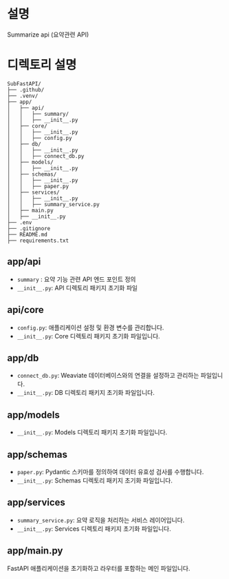 # 설명
Summarize api (요약관련 API)

# 디렉토리 설명

```
SubFastAPI/
├── .github/
├── .venv/
├── app/
│   ├── api/
│   │   ├── summary/ 
│   │   ├── __init__.py
│   ├── core/
│   │   ├── __init__.py
│   │   ├── config.py
│   ├── db/
│   │   ├── __init__.py
│   │   ├── connect_db.py
│   ├── models/
│   │   ├── __init__.py
│   ├── schemas/
│   │   ├── __init__.py
│   │   ├── paper.py
│   ├── services/
│   │   ├── __init__.py
│   │   ├── summary_service.py
│   ├── main.py
│   ├── __init__.py
├── .env
├── .gitignore
├── README.md
├── requirements.txt
```

## app/api
- `summary` : 요약 기능 관련 API 엔드 포인트 정의
- `__init__.py`: API 디렉토리 패키지 초기화 파일

## api/core
- `config.py`: 애플리케이션 설정 및 환경 변수를 관리합니다.
- `__init__.py`: Core 디렉토리 패키지 초기화 파일입니다.

## app/db
- `connect_db.py`: Weaviate 데이터베이스와의 연결을 설정하고 관리하는 파일입니다.
- `__init__.py`: DB 디렉토리 패키지 초기화 파일입니다.

## app/models
- `__init__.py`: Models 디렉토리 패키지 초기화 파일입니다.

## app/schemas
- `paper.py`: Pydantic 스키마를 정의하여 데이터 유효성 검사를 수행합니다.
- `__init__.py`: Schemas 디렉토리 패키지 초기화 파일입니다.

## app/services
- `summary_service.py`: 요약 로직을 처리하는 서비스 레이어입니다.
- `__init__.py`: Services 디렉토리 패키지 초기화 파일입니다.


## app/main.py
FastAPI 애플리케이션을 초기화하고 라우터를 포함하는 메인 파일입니다.
